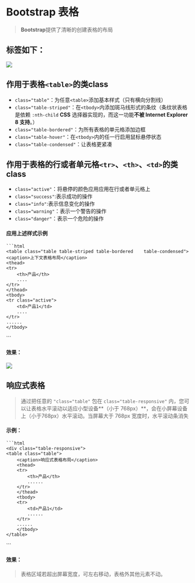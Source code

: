 # Bootstrap 表格

> **Bootstrap**提供了清晰的创建表格的布局

## 标签如下：
![](https://i.imgur.com/8BBlXzj.png)
<!--<img src='example_image/table-label.png' alt="code显示效果">-->

## 作用于**表格`<table>`**的**类class**

* `class="table"`：为任意`<table>`添加基本样式（只有横向分割线）
* `class="table-striped"`：在`<tbody>`内添加斑马线形式的条纹（条纹状表格是依赖 `:nth-child` **CSS** 选择器实现的，而这一功能**不被 Internet Explorer 8 支持**。）
* `class="table-bordered"`：为所有表格的单元格添加边框
* `class="table-hover"`：在`<tbody>`内的任一行启用鼠标悬停状态
* `class="table-condensed"`：让表格更紧凑


## 作用于**表格的行或者单元格`<tr>`、`<th>`、`<td>`**的**类class**

* `class="active"`：将悬停的颜色应用应用在行或者单元格上
* `class="success"`:表示成功的操作
* `class="info"`:表示信息变化的操作
* `class="warning"`：表示一个警告的操作
* `class="danger"`：表示一个危险的操作

#### 应用上述样式示例

	```html
	<table class="table table-striped table-bordered 	table-condensed">
    <caption>上下文表格布局</caption>
    <thead>
    <tr>
        <th>产品</th>
        ....
    </tr>
    </thead>
    <tbody>
    <tr class="active">
        <td>产品1</td>
        ....
    </tr>
    ......
    </tbody>
</table>
	```

#### 效果：

![](https://i.imgur.com/UOPEKMj.jpg)
<!--<img src='example_image/table_design.jpg' alt="code显示效果">-->

## 响应式表格

> 通过把任意的 `"class="table"` 包在 `class="table-responsive"` 内，您可以让表格水平滚动以适应小型设备**（小于 768px）**，会在小屏幕设备上（小于768px）水平滚动。当屏幕大于 768px 宽度时，水平滚动条消失

#### 示例：

	```html
	<div class="table-responsive">
    <table class="table">
        <caption>响应式表格布局</caption>
        <thead>
        <tr>
            <th>产品</th>
            ......
        </tr>
        </thead>
        <tbody>
        <tr>
            <td>产品1</td>
            ......
        </tr>
		......
        </tbody>
    </table>
</div>
	```

#### 效果：

> 表格区域若超出屏幕宽度，可左右移动，表格外其他元素不动。